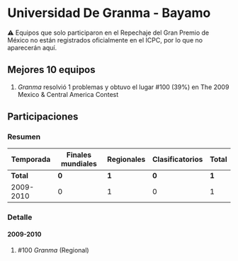 # Universidad De Granma - Bayamo

:warning: Equipos que solo participaron en el Repechaje del Gran Premio de México no están registrados oficialmente en el ICPC, por lo que no aparecerán aquí.

## Mejores 10 equipos

1. _Granma_ resolvió 1 problemas y obtuvo el lugar #100 (39%) en The 2009 Mexico & Central America Contest

## Participaciones

### Resumen

| Temporada | Finales mundiales | Regionales | Clasificatorios | Total |
| --- | --- | --- | --- | --- |
| **Total** | **0** | **1** | **0** | **1** |
| 2009-2010 | 0 | 1 | 0 | 1 |

### Detalle

#### 2009-2010

1. #100 _Granma_ (Regional)




